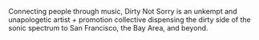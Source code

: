 Connecting people through music, Dirty Not Sorry is an unkempt and unapologetic artist + promotion collective dispensing the dirty side of the sonic spectrum to San Francisco, the Bay Area, and beyond.